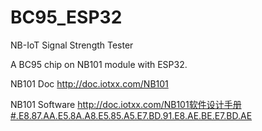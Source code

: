 # BC95_ESP32
NB-IoT Signal Strength Tester

A BC95 chip on NB101 module with ESP32.


NB101 Doc
http://doc.iotxx.com/NB101

NB101 Software
http://doc.iotxx.com/NB101软件设计手册#.E8.87.AA.E5.8A.A8.E5.85.A5.E7.BD.91.E8.AE.BE.E7.BD.AE
